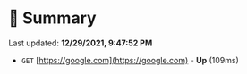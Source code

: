 # 📖 Summary
Last updated: **12/29/2021, 9:47:52 PM**

- `GET` [https://google.com](https://google.com) - **Up** (109ms)
